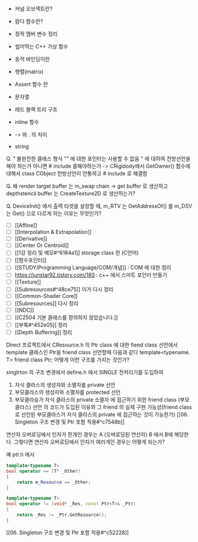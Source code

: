-  커널 오브젝트란?
- 람다 함수란?
- 정적 맴버 변수 정리
- 씹어먹는 C++ 가상 함수
- 동적 바인딩이란
- 행렬(matrix)
- Assert 함수 란
- 문자열
- 레드 블랙 트리 구조
- inline 함수
- -> 와 . 의 차이

- string

Q. " 불완전한 클래스 형식 "" 에 대한 포인터는 사용할 수 없음 " 에 대하여 전방선언을 해야 하는가 아니면 # include 를해야하는가  -> CRigidody에서 GetOwner() 함수에 대해서 class CObject 전방선언이 안통하고  # include 로 해결함

Q. 왜 render target buffer 는 m_swap chain -> get buffer 로 생산하고 depthstencil buffer 는 CreateTexture2D 로 생산하는가?

Q. DeviceInit() 에서 출력 타겟을 설정할 때, m_RTV 는 GetAddressOf() 를 m_DSV 는 Get() 으로 다르게 하는 이유는 무엇인가?

- [ ] [[Affine]]
- [ ] [[Interpolation & Extrapolation]]
- [ ] [[Derivative]]
- [ ] [[Center Or Centroid]]
- [ ] [[1강 정리 및 메모#^6184a1]] storage class  란 (C언어) 
- [ ] [[함수포인터]]
- [ ] [[STUDY/Programming Language/COM/개념]] : COM 에 대한 정리
- [ ] https://junstar92.tistory.com/180 : c++ 에서 스마트 포인터 만들기
- [ ] [[Texture]]
- [ ] [[Subresources#^48ce75]] 이거 다시 정리
- [ ] [[Common-Shader Core]]
- [ ] [[Subresources]] 다시 정리
- [ ] [[NDC]]
- [ ] [[C2504 기본 클래스를 정의하지 않았습니다.]]
- [ ] [[부록#^452e05]] 정리
- [ ] [[Depth Buffering]] 정리

Direct 프로젝트에서 CResource.h 의 Ptr class 에 대한 fiend class 선언에서
template 클래스인 Ptr을 friend class 선언할때 다음과 같다
template<typename. T>
friend class Ptr;
어떻게 이런 구조를 가지는 것인가?

singlrton 의 구조 변경에서  define.h 에서 SINGLE 전처리기를 도입하여 
1. 자식 클라스의 생성자와 소멸자를 private 선언
2. 부모클라스의 생성자와 소멸자를 protected 선언
3. 부모클라승가 자식 클라스의 private 소멸자 에 접근하기 위한 friend class (부모클라스) 선언
의 코드가 도입된 이유와 그 friend 의 실제 구현 가능성(friend class 로 선언된 부모클라스가 자식 클라스의 private 에 접근하는 것이 가능한가) 
[[06. Singleton 구조 변경 및 Ptr 포함 적용#^c7548b]]

연산자 오버로딩에서 인자가 한개인 경우는
A (오버로딩된 연산자) B 에서  B에 해당한다.
그렇다면 연산자 오버로딩에서 인자가 여러개인 경우는 어떻게 되는가?

예 ptr.h 에서
```c++
template<typename T>
bool operator == (T* _Other)
{
	return m_Resource == _Other;
}

template<typename T>
bool operator != (void* _Res, const Ptr<T>& _Ptr)
{
	return _Res != _Ptr.GetResource();
}
```
[[06. Singleton 구조 변경 및 Ptr 포함 적용#^c52228]]